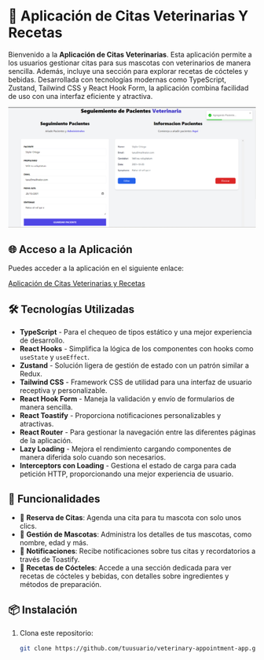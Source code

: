 # 🐾 Aplicación de Citas Veterinarias Y Recetas

Bienvenido a la **Aplicación de Citas Veterinarias**. Esta aplicación permite a los usuarios gestionar citas para sus mascotas con veterinarios de manera sencilla. Además, incluye una sección para explorar recetas de cócteles y bebidas. Desarrollada con tecnologías modernas como TypeScript, Zustand, Tailwind CSS y React Hook Form, la aplicación combina facilidad de uso con una interfaz eficiente y atractiva.


![Citas Veterinarias](src/assets/imgVeterinaria.png)

## 🌐 Acceso a la Aplicación

Puedes acceder a la aplicación en el siguiente enlace:

[Aplicación de Citas Veterinarias y Recetas](https://dapper-rabanadas-614251.netlify.app/)

## 🛠️ Tecnologías Utilizadas

- **TypeScript** - Para el chequeo de tipos estático y una mejor experiencia de desarrollo.
- **React Hooks** - Simplifica la lógica de los componentes con hooks como `useState` y `useEffect`.
- **Zustand** - Solución ligera de gestión de estado con un patrón similar a Redux.
- **Tailwind CSS** - Framework CSS de utilidad para una interfaz de usuario receptiva y personalizable.
- **React Hook Form** - Maneja la validación y envío de formularios de manera sencilla.
- **React Toastify** - Proporciona notificaciones personalizables y atractivas.
- **React Router** - Para gestionar la navegación entre las diferentes páginas de la aplicación.
- **Lazy Loading** - Mejora el rendimiento cargando componentes de manera diferida solo cuando son necesarios.
- **Interceptors con Loading** - Gestiona el estado de carga para cada petición HTTP, proporcionando una mejor experiencia de usuario.

## 🚀 Funcionalidades

- 📅 **Reserva de Citas**: Agenda una cita para tu mascota con solo unos clics.
- 🐾 **Gestión de Mascotas**: Administra los detalles de tus mascotas, como nombre, edad y más.
- 📧 **Notificaciones**: Recibe notificaciones sobre tus citas y recordatorios a través de Toastify.
- 🍹 **Recetas de Cócteles**: Accede a una sección dedicada para ver recetas de cócteles y bebidas, con detalles sobre ingredientes y métodos de preparación.


## 📦 Instalación

1. Clona este repositorio: 
   ```bash
   git clone https://github.com/tuusuario/veterinary-appointment-app.git

